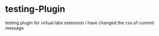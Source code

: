 # testing-Plugin
testing plugin for virtual labs extension
i have changed the css of commit message
